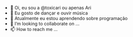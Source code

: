 - 👋 Oi, eu sou a @toxicari ou apenas Ari
- 👀 Eu gosto de dançar e ouvir música
- 🌱 Atualmente eu estou aprendendo sobre programação
- 💞️ I’m looking to collaborate on ...
- 📫 How to reach me ...

<!---
toxicari/toxicari is a ✨ special ✨ repository because its `README.md` (this file) appears on your GitHub profile.
You can click the Preview link to take a look at your changes.
--->
